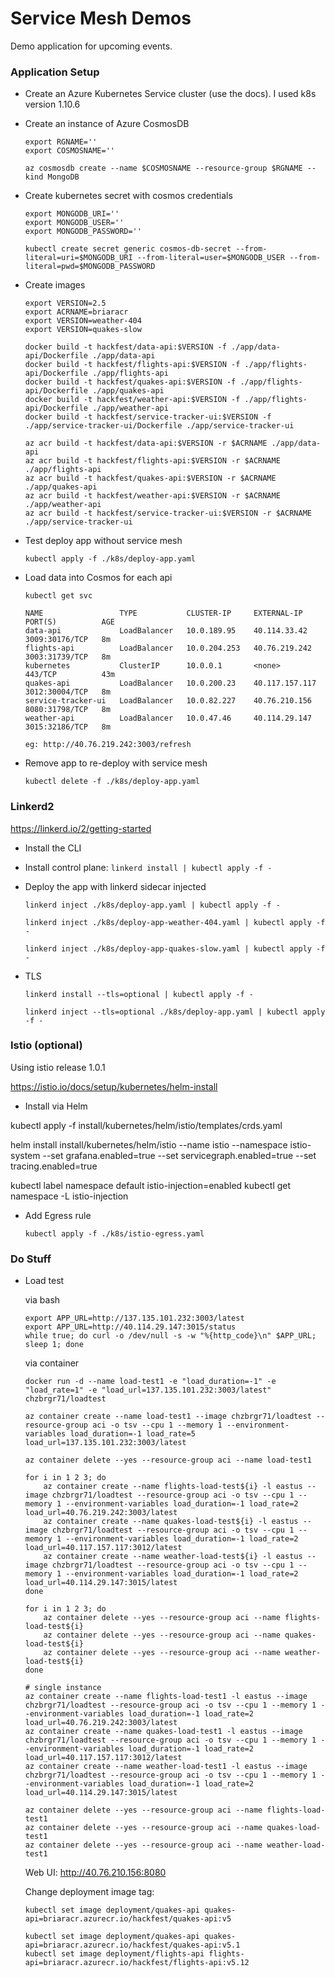 # Service Mesh Demos

Demo application for upcoming events.


### Application Setup

* Create an Azure Kubernetes Service cluster (use the docs). I used k8s version 1.10.6

* Create an instance of Azure CosmosDB
    ```
    export RGNAME=''
    export COSMOSNAME=''

    az cosmosdb create --name $COSMOSNAME --resource-group $RGNAME --kind MongoDB
    ```

* Create kubernetes secret with cosmos credentials
    ```
    export MONGODB_URI=''
    export MONGODB_USER=''
    export MONGODB_PASSWORD=''

    kubectl create secret generic cosmos-db-secret --from-literal=uri=$MONGODB_URI --from-literal=user=$MONGODB_USER --from-literal=pwd=$MONGODB_PASSWORD
    ```

* Create images
    ```
    export VERSION=2.5
    export ACRNAME=briaracr
    export VERSION=weather-404
    export VERSION=quakes-slow

    docker build -t hackfest/data-api:$VERSION -f ./app/data-api/Dockerfile ./app/data-api
    docker build -t hackfest/flights-api:$VERSION -f ./app/flights-api/Dockerfile ./app/flights-api
    docker build -t hackfest/quakes-api:$VERSION -f ./app/flights-api/Dockerfile ./app/quakes-api
    docker build -t hackfest/weather-api:$VERSION -f ./app/flights-api/Dockerfile ./app/weather-api
    docker build -t hackfest/service-tracker-ui:$VERSION -f ./app/service-tracker-ui/Dockerfile ./app/service-tracker-ui

    az acr build -t hackfest/data-api:$VERSION -r $ACRNAME ./app/data-api
    az acr build -t hackfest/flights-api:$VERSION -r $ACRNAME ./app/flights-api
    az acr build -t hackfest/quakes-api:$VERSION -r $ACRNAME ./app/quakes-api
    az acr build -t hackfest/weather-api:$VERSION -r $ACRNAME ./app/weather-api
    az acr build -t hackfest/service-tracker-ui:$VERSION -r $ACRNAME ./app/service-tracker-ui
    ```


* Test deploy app without service mesh
    ```
    kubectl apply -f ./k8s/deploy-app.yaml
    ```

* Load data into Cosmos for each api
    ```
    kubectl get svc

    NAME                 TYPE           CLUSTER-IP     EXTERNAL-IP      PORT(S)          AGE
    data-api             LoadBalancer   10.0.189.95    40.114.33.42     3009:30176/TCP   8m
    flights-api          LoadBalancer   10.0.204.253   40.76.219.242    3003:31739/TCP   8m
    kubernetes           ClusterIP      10.0.0.1       <none>           443/TCP          43m
    quakes-api           LoadBalancer   10.0.200.23    40.117.157.117   3012:30004/TCP   8m
    service-tracker-ui   LoadBalancer   10.0.82.227    40.76.210.156    8080:31798/TCP   8m
    weather-api          LoadBalancer   10.0.47.46     40.114.29.147    3015:32186/TCP   8m
    
    eg: http://40.76.219.242:3003/refresh
    ```

* Remove app to re-deploy with service mesh
    ```
    kubectl delete -f ./k8s/deploy-app.yaml
    ```

### Linkerd2

https://linkerd.io/2/getting-started 

* Install the CLI

* Install control plane: ```linkerd install | kubectl apply -f -```

* Deploy the app with linkerd sidecar injected
    ```
    linkerd inject ./k8s/deploy-app.yaml | kubectl apply -f -

    linkerd inject ./k8s/deploy-app-weather-404.yaml | kubectl apply -f -

    linkerd inject ./k8s/deploy-app-quakes-slow.yaml | kubectl apply -f -
    ```

* TLS
    ```
    linkerd install --tls=optional | kubectl apply -f -

    linkerd inject --tls=optional ./k8s/deploy-app.yaml | kubectl apply -f -
    ```

### Istio (optional)

Using istio release 1.0.1

https://istio.io/docs/setup/kubernetes/helm-install

* Install via Helm

kubectl apply -f install/kubernetes/helm/istio/templates/crds.yaml

helm install install/kubernetes/helm/istio --name istio --namespace istio-system --set grafana.enabled=true --set servicegraph.enabled=true --set tracing.enabled=true

kubectl label namespace default istio-injection=enabled
kubectl get namespace -L istio-injection

* Add Egress rule 
    ```
    kubectl apply -f ./k8s/istio-egress.yaml
    ```


### Do Stuff

* Load test

    via bash

    ```
    export APP_URL=http://137.135.101.232:3003/latest
    export APP_URL=http://40.114.29.147:3015/status
    while true; do curl -o /dev/null -s -w "%{http_code}\n" $APP_URL; sleep 1; done
    ```

    via container

    ```
    docker run -d --name load-test1 -e "load_duration=-1" -e "load_rate=1" -e "load_url=137.135.101.232:3003/latest" chzbrgr71/loadtest

    az container create --name load-test1 --image chzbrgr71/loadtest --resource-group aci -o tsv --cpu 1 --memory 1 --environment-variables load_duration=-1 load_rate=5 load_url=137.135.101.232:3003/latest

    az container delete --yes --resource-group aci --name load-test1
    ```

    ```
    for i in 1 2 3; do
        az container create --name flights-load-test${i} -l eastus --image chzbrgr71/loadtest --resource-group aci -o tsv --cpu 1 --memory 1 --environment-variables load_duration=-1 load_rate=2 load_url=40.76.219.242:3003/latest
        az container create --name quakes-load-test${i} -l eastus --image chzbrgr71/loadtest --resource-group aci -o tsv --cpu 1 --memory 1 --environment-variables load_duration=-1 load_rate=2 load_url=40.117.157.117:3012/latest
        az container create --name weather-load-test${i} -l eastus --image chzbrgr71/loadtest --resource-group aci -o tsv --cpu 1 --memory 1 --environment-variables load_duration=-1 load_rate=2 load_url=40.114.29.147:3015/latest
    done

    for i in 1 2 3; do
        az container delete --yes --resource-group aci --name flights-load-test${i}
        az container delete --yes --resource-group aci --name quakes-load-test${i}
        az container delete --yes --resource-group aci --name weather-load-test${i}
    done

    # single instance
    az container create --name flights-load-test1 -l eastus --image chzbrgr71/loadtest --resource-group aci -o tsv --cpu 1 --memory 1 --environment-variables load_duration=-1 load_rate=2 load_url=40.76.219.242:3003/latest
    az container create --name quakes-load-test1 -l eastus --image chzbrgr71/loadtest --resource-group aci -o tsv --cpu 1 --memory 1 --environment-variables load_duration=-1 load_rate=2 load_url=40.117.157.117:3012/latest
    az container create --name weather-load-test1 -l eastus --image chzbrgr71/loadtest --resource-group aci -o tsv --cpu 1 --memory 1 --environment-variables load_duration=-1 load_rate=2 load_url=40.114.29.147:3015/latest

    az container delete --yes --resource-group aci --name flights-load-test1
    az container delete --yes --resource-group aci --name quakes-load-test1
    az container delete --yes --resource-group aci --name weather-load-test1
    ```
    Web UI: http://40.76.210.156:8080


    Change deployment image tag:
    ```
    kubectl set image deployment/quakes-api quakes-api=briaracr.azurecr.io/hackfest/quakes-api:v5

    kubectl set image deployment/quakes-api quakes-api=briaracr.azurecr.io/hackfest/quakes-api:v5.1
    kubectl set image deployment/flights-api flights-api=briaracr.azurecr.io/hackfest/flights-api:v5.12
    ```